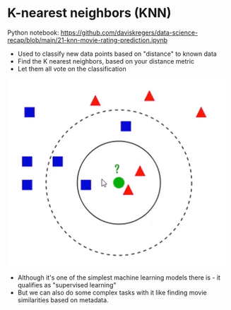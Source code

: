 # K-nearest neighbors (KNN)

Python notebook: https://github.com/daviskregers/data-science-recap/blob/main/21-knn-movie-rating-prediction.ipynb

- Used to classify new data points based on "distance" to known data
- Find the K nearest neighbors, based on your distance metric
- Let them all vote on the classification

![knn](img/knn.png)

- Although it's one of the simplest machine learning models there is - it qualifies as "supervised learning"
- But we can also do some complex tasks with it like finding movie similarities based on metadata.
